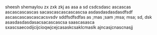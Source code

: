 sheesh
shemaylou
zx zxk zkj  as asa a
sd
csdcsdasc
ascascas
ascascascascas
sacascascascascascsa
asdasdasdasdasdfsdf
ascascascascascacsvsdv
sddfsdfsdfas as ;mas ;sam ;msa; msa;  sd, dsk 
asasdasdasdasacsacascascsa
saascasasca
sxascsaecodijcijcioqwjcejcasaskcsaklcmaslk
ajncasjcnascnasjj
